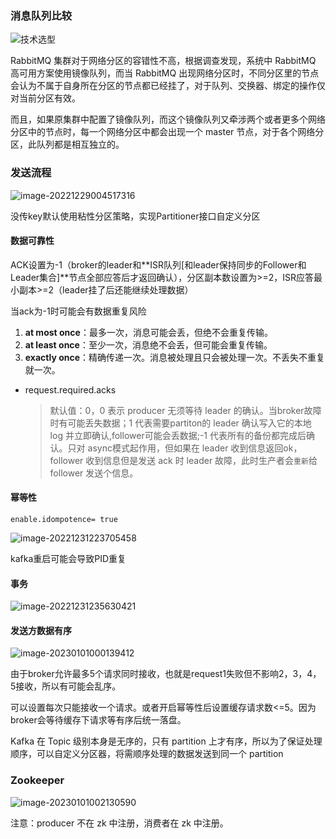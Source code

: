 ### 消息队列比较

![技术选型](https://mmbiz.qpic.cn/mmbiz_jpg/FbXJ7UCc6O1oicl7z78fR9ibRGPNMBfV0eWicicf2rsCH8TmuQOwSsIv4yodTLUBzRuiaic7qeiaBo5IYZtv0fkhfhq4A/640?wx_fmt=jpeg&wxfrom=5&wx_lazy=1&wx_co=1)

RabbitMQ 集群对于网络分区的容错性不高，根据调查发现，系统中 RabbitMQ 高可用方案使用镜像队列，而当 RabbitMQ 出现网络分区时，不同分区里的节点会认为不属于自身所在分区的节点都已经挂了，对于队列、交换器、绑定的操作仅对当前分区有效。

而且，如果原集群中配置了镜像队列，而这个镜像队列又牵涉两个或者更多个网络分区中的节点时，每一个网络分区中都会出现一个 master 节点，对于各个网络分区，此队列都是相互独立的。

### 发送流程

![image-20221229004517316](E:/%E5%AD%A6%E4%B9%A0%E7%AC%94%E8%AE%B0/typora/img/image-20221229004517316.png)

没传key默认使用粘性分区策略，实现Partitioner接口自定义分区

#### 数据可靠性

ACK设置为-1（broker的leader和**ISR队列[和leader保持同步的Follower和Leader集合]**节点全部应答后才返回确认），分区副本数设置为>=2，ISR应答最小副本>=2（leader挂了后还能继续处理数据）

当ack为-1时可能会有数据重复风险

1. **at most once**：最多一次，消息可能会丢，但绝不会重复传输。
2. **at least once**：至少一次，消息绝不会丢，但可能会重复传输。
3. **exactly once**：精确传递一次。消息被处理且只会被处理一次。不丢失不重复就一次。

- request.required.acks

  > 默认值：0，0 表示 producer 无须等待 leader 的确认。当broker故障时有可能丢失数据；1 代表需要partiton的 leader 确认写入它的本地 log 并立即确认,follower可能会丢数据;-1 代表所有的备份都完成后确认。只对 async模式起作用，但如果在 leader 收到信息返回ok，follower 收到信息但是发送 ack 时 leader 故障，此时生产者会`重新`给follower 发送个信息。

#### 幂等性

`enable.idompotence= true`

![image-20221231223705458](E:/%E5%AD%A6%E4%B9%A0%E7%AC%94%E8%AE%B0/typora/img/image-20221231223705458.png)

kafka重启可能会导致PID重复

#### 事务

![image-20221231235630421](E:/%E5%AD%A6%E4%B9%A0%E7%AC%94%E8%AE%B0/typora/img/image-20221231235630421.png)

#### 发送方数据有序

![image-20230101000139412](E:/%E5%AD%A6%E4%B9%A0%E7%AC%94%E8%AE%B0/typora/img/image-20230101000139412.png)

由于broker允许最多5个请求同时接收，也就是request1失败但不影响2，3，4，5接收，所以有可能会乱序。

可以设置每次只能接收一个请求。或者开启幂等性后设置缓存请求数<=5。因为broker会等待缓存下请求等有序后统一落盘。

Kafka 在 Topic 级别本身是无序的，只有 partition 上才有序，所以为了保证处理顺序，可以自定义分区器，将需顺序处理的数据发送到同一个 partition

### Zookeeper

![image-20230101002130590](E:/%E5%AD%A6%E4%B9%A0%E7%AC%94%E8%AE%B0/typora/img/image-20230101002130590.png)

注意：producer 不在 zk 中注册，消费者在 zk 中注册。